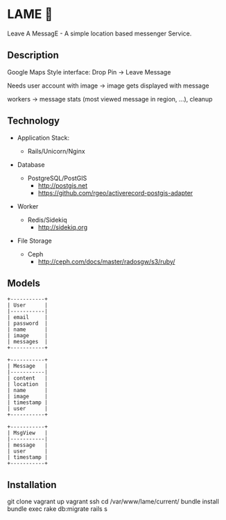 LAME :snail:
====

Leave A MessagE - A simple location based messenger Service.

Description
------
Google Maps Style interface: Drop Pin -> Leave Message

Needs user account with image -> image gets displayed with message

workers -> message stats (most viewed message in region, ...), cleanup

Technology
------
- Application Stack:
    - Rails/Unicorn/Nginx
- Database
    - PostgreSQL/PostGIS
        - http://postgis.net
        - https://github.com/rgeo/activerecord-postgis-adapter

- Worker
    - Redis/Sidekiq
        - http://sidekiq.org

- File Storage
    - Ceph
        - http://ceph.com/docs/master/radosgw/s3/ruby/

Models
------
```
+-----------+
| User      |
|-----------|
| email     |
| password  |
| name      |
| image     |
| messages  |
+-----------+

+-----------+
| Message   |
|-----------|
| content   |
| location  |
| name      |
| image     |
| timestamp |
| user      |
+-----------+

+-----------+
| MsgView   |
|-----------|
| message   |
| user      |
| timestamp |
+-----------+
```

Installation
------
git clone
vagrant up
vagrant ssh
cd /var/www/lame/current/
bundle install
bundle exec rake db:migrate
rails s
